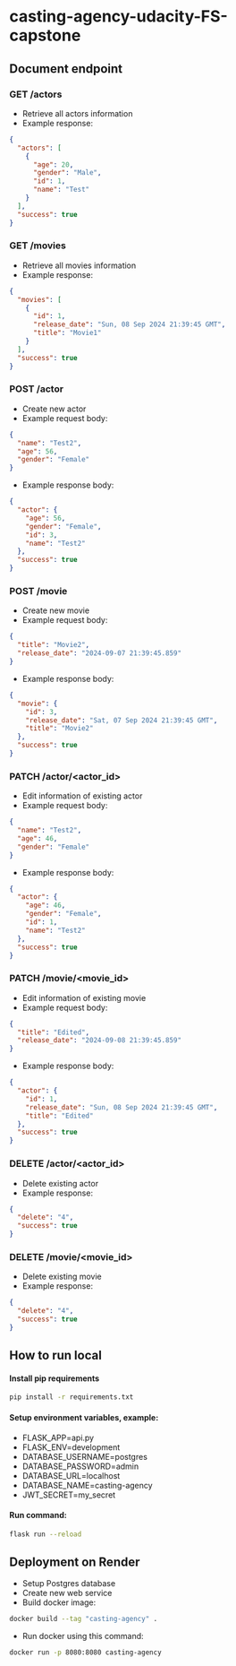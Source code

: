 # casting-agency-udacity-FS-capstone

## Document endpoint

### GET /actors

- Retrieve all actors information
- Example response:

```json
{
  "actors": [
    {
      "age": 20,
      "gender": "Male",
      "id": 1,
      "name": "Test"
    }
  ],
  "success": true
}
```

### GET /movies

- Retrieve all movies information
- Example response:

```json
{
  "movies": [
    {
      "id": 1,
      "release_date": "Sun, 08 Sep 2024 21:39:45 GMT",
      "title": "Movie1"
    }
  ],
  "success": true
}
```

### POST /actor

- Create new actor
- Example request body:

```json
{
  "name": "Test2",
  "age": 56,
  "gender": "Female"
}
```

- Example response body:

```json
{
  "actor": {
    "age": 56,
    "gender": "Female",
    "id": 3,
    "name": "Test2"
  },
  "success": true
}
```

### POST /movie

- Create new movie
- Example request body:

```json
{
  "title": "Movie2",
  "release_date": "2024-09-07 21:39:45.859"
}
```

- Example response body:

```json
{
  "movie": {
    "id": 3,
    "release_date": "Sat, 07 Sep 2024 21:39:45 GMT",
    "title": "Movie2"
  },
  "success": true
}
```

### PATCH /actor/<actor_id>

- Edit information of existing actor
- Example request body:

```json
{
  "name": "Test2",
  "age": 46,
  "gender": "Female"
}
```

- Example response body:

```json
{
  "actor": {
    "age": 46,
    "gender": "Female",
    "id": 1,
    "name": "Test2"
  },
  "success": true
}
```

### PATCH /movie/<movie_id>

- Edit information of existing movie
- Example request body:

```json
{
  "title": "Edited",
  "release_date": "2024-09-08 21:39:45.859"
}
```

- Example response body:

```json
{
  "actor": {
    "id": 1,
    "release_date": "Sun, 08 Sep 2024 21:39:45 GMT",
    "title": "Edited"
  },
  "success": true
}
```

### DELETE /actor/<actor_id>

- Delete existing actor
- Example response:

```json
{
  "delete": "4",
  "success": true
}
```

### DELETE /movie/<movie_id>

- Delete existing movie
- Example response:

```json
{
  "delete": "4",
  "success": true
}
```

## How to run local

#### Install pip requirements
```bash
pip install -r requirements.txt
```

#### Setup environment variables, example:

- FLASK_APP=api.py
- FLASK_ENV=development
- DATABASE_USERNAME=postgres
- DATABASE_PASSWORD=admin
- DATABASE_URL=localhost
- DATABASE_NAME=casting-agency
- JWT_SECRET=my_secret

#### Run command:

```bash
flask run --reload
```

## Deployment on Render
- Setup Postgres database
- Create new web service
- Build docker image:
```bash
docker build --tag "casting-agency" .
```
- Run docker using this command:
```bash
docker run -p 8080:8080 casting-agency
```
